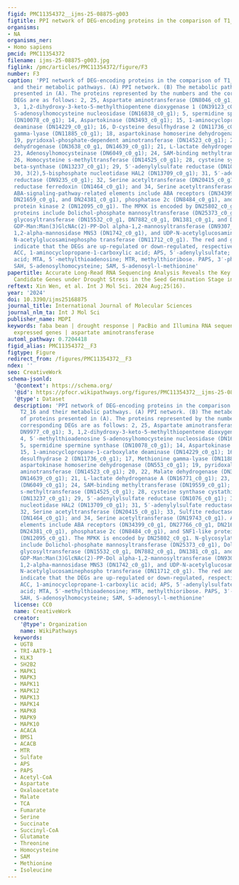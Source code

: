 ```yaml
---
figid: PMC11354372__ijms-25-08875-g003
figtitle: PPI network of DEG-encoding proteins in the comparison of T1_16 vs
organisms:
- NA
organisms_ner:
- Homo sapiens
pmcid: PMC11354372
filename: ijms-25-08875-g003.jpg
figlink: /pmc/articles/PMC11354372/figure/F3
number: F3
caption: 'PPI network of DEG-encoding proteins in the comparison of T1_16 vs. T2_16
  and their metabolic pathways. (A) PPI network. (B) The metabolic pathway of proteins
  presented in (A). The proteins represented by the numbers and the corresponding
  DEGs are as follows: 2, 25, Aspartate aminotransferase (DN8046_c0_g1, DN9977_c0_g1);
  3, 1,2-dihydroxy-3-keto-5-methylthiopentene dioxygenase 1 (DN39123_c0_g1); 4, 5′-methylthioadenosine
  S-adenosylhomocysteine nucleosidase (DN16838_c0_g1); 5, spermidine spermine synthase
  (DN10078_c0_g1); 14, Aspartokinase (DN3493_c0_g1); 15, 1-aminocyclopropane-1-carboxylate
  deaminase (DN14229_c0_g1); 16, D-cysteine desulfhydrase 2 (DN11736_c0_g1); 17, Methionine
  gamma-lyase (DN11885_c0_g1); 18, aspartokinase homoserine dehydrogenase (DN553_c0_g1);
  19, pyridoxal-phosphate-dependent aminotransferase (DN14523_c0_g1); 20, 22, Malate
  dehydrogenase (DN3638_c0_g1, DN14639_c0_g1); 21, L-lactate dehydrogenase A (DN16771_c0_g1);
  23, Adenosylhomocysteinase (DN6049_c0_g1); 24, SAM-binding methyltransferase (DN19559_c0_g1);
  26, Homocysteine s-methyltransferase (DN14525_c0_g1); 28, cysteine synthase cystathionine
  beta-synthase (DN13237_c0_g1); 29, 5′-adenylylsulfate reductase (DN1076_c0_g1);
  30, 3(2),5-bisphosphate nucleotidase HAL2 (DN13709_c0_g1); 31, 5′-adenylylsulfate
  reductase (DN9235_c0_g1); 32, Serine acetyltransferase (DN20415_c0_g1); 33, Sulfite
  reductase ferredoxin (DN1464_c0_g1); and 34, Serine acetyltransferase (DN19743_c0_g1).
  ABA-signaling-pathway-related elements include ABA receptors (DN34399_c0_g1, DN27766_c0_g1,
  DN21659_c0_g1, and DN24381_c0_g1), phosphatase 2c (DN8484_c0_g1), and SNF1-like
  protein kinase 2 (DN12095_c0_g1). The MPKK is encoded by DN25802_c0_g1. N-glycosylation
  proteins include Dolichol-phosphate mannosyltransferase (DN25373_c0_g1), Dolichyl-diphosphooligosaccharide-protein
  glycosyltransferase (DN15532_c0_g1, DN7882_c0_g1, DN1381_c0_g1, and DN1271_c0_g1),
  GDP-Man:Man(3)GlcNAc(2)-PP-Dol alpha-1,2-mannosyltransferase (DN9307_c0_g1), Mannosyl-oligosaccharide
  1,2-alpha-mannosidase MNS3 (DN1742_c0_g1), and UDP-N-acetylglucosamine--dolichyl-phosphate
  N-acetylglucosaminephospho transferase (DN11712_c0_g1). The red and green numbers
  indicate that the DEGs are up-regulated or down-regulated, respectively. Abbreviations:
  ACC, 1-aminocyclopropane-1-carboxylic acid; APS, 5′-adenylylsulfate; DAPA, 7,8-diaminopelargonic
  acid; MTA, 5′-methylthioadenosine; MTR, methylthioribose. PAPS, 3′-phosphoadenosine-5′-phosphosulfate;
  SAH, S-adenosylhomocysteine; SAM, S-adenosyl-l-methionine'
papertitle: Accurate Long-Read RNA Sequencing Analysis Reveals the Key Pathways and
  Candidate Genes under Drought Stress in the Seed Germination Stage in Faba Bean
reftext: Xin Wen, et al. Int J Mol Sci. 2024 Aug;25(16).
year: '2024'
doi: 10.3390/ijms25168875
journal_title: International Journal of Molecular Sciences
journal_nlm_ta: Int J Mol Sci
publisher_name: MDPI
keywords: faba bean | drought response | PacBio and Illumina RNA sequencing | differentially
  expressed genes | aspartate aminotransferase
automl_pathway: 0.7204418
figid_alias: PMC11354372__F3
figtype: Figure
redirect_from: /figures/PMC11354372__F3
ndex: ''
seo: CreativeWork
schema-jsonld:
  '@context': https://schema.org/
  '@id': https://pfocr.wikipathways.org/figures/PMC11354372__ijms-25-08875-g003.html
  '@type': Dataset
  description: 'PPI network of DEG-encoding proteins in the comparison of T1_16 vs.
    T2_16 and their metabolic pathways. (A) PPI network. (B) The metabolic pathway
    of proteins presented in (A). The proteins represented by the numbers and the
    corresponding DEGs are as follows: 2, 25, Aspartate aminotransferase (DN8046_c0_g1,
    DN9977_c0_g1); 3, 1,2-dihydroxy-3-keto-5-methylthiopentene dioxygenase 1 (DN39123_c0_g1);
    4, 5′-methylthioadenosine S-adenosylhomocysteine nucleosidase (DN16838_c0_g1);
    5, spermidine spermine synthase (DN10078_c0_g1); 14, Aspartokinase (DN3493_c0_g1);
    15, 1-aminocyclopropane-1-carboxylate deaminase (DN14229_c0_g1); 16, D-cysteine
    desulfhydrase 2 (DN11736_c0_g1); 17, Methionine gamma-lyase (DN11885_c0_g1); 18,
    aspartokinase homoserine dehydrogenase (DN553_c0_g1); 19, pyridoxal-phosphate-dependent
    aminotransferase (DN14523_c0_g1); 20, 22, Malate dehydrogenase (DN3638_c0_g1,
    DN14639_c0_g1); 21, L-lactate dehydrogenase A (DN16771_c0_g1); 23, Adenosylhomocysteinase
    (DN6049_c0_g1); 24, SAM-binding methyltransferase (DN19559_c0_g1); 26, Homocysteine
    s-methyltransferase (DN14525_c0_g1); 28, cysteine synthase cystathionine beta-synthase
    (DN13237_c0_g1); 29, 5′-adenylylsulfate reductase (DN1076_c0_g1); 30, 3(2),5-bisphosphate
    nucleotidase HAL2 (DN13709_c0_g1); 31, 5′-adenylylsulfate reductase (DN9235_c0_g1);
    32, Serine acetyltransferase (DN20415_c0_g1); 33, Sulfite reductase ferredoxin
    (DN1464_c0_g1); and 34, Serine acetyltransferase (DN19743_c0_g1). ABA-signaling-pathway-related
    elements include ABA receptors (DN34399_c0_g1, DN27766_c0_g1, DN21659_c0_g1, and
    DN24381_c0_g1), phosphatase 2c (DN8484_c0_g1), and SNF1-like protein kinase 2
    (DN12095_c0_g1). The MPKK is encoded by DN25802_c0_g1. N-glycosylation proteins
    include Dolichol-phosphate mannosyltransferase (DN25373_c0_g1), Dolichyl-diphosphooligosaccharide-protein
    glycosyltransferase (DN15532_c0_g1, DN7882_c0_g1, DN1381_c0_g1, and DN1271_c0_g1),
    GDP-Man:Man(3)GlcNAc(2)-PP-Dol alpha-1,2-mannosyltransferase (DN9307_c0_g1), Mannosyl-oligosaccharide
    1,2-alpha-mannosidase MNS3 (DN1742_c0_g1), and UDP-N-acetylglucosamine--dolichyl-phosphate
    N-acetylglucosaminephospho transferase (DN11712_c0_g1). The red and green numbers
    indicate that the DEGs are up-regulated or down-regulated, respectively. Abbreviations:
    ACC, 1-aminocyclopropane-1-carboxylic acid; APS, 5′-adenylylsulfate; DAPA, 7,8-diaminopelargonic
    acid; MTA, 5′-methylthioadenosine; MTR, methylthioribose. PAPS, 3′-phosphoadenosine-5′-phosphosulfate;
    SAH, S-adenosylhomocysteine; SAM, S-adenosyl-l-methionine'
  license: CC0
  name: CreativeWork
  creator:
    '@type': Organization
    name: WikiPathways
  keywords:
  - UGT8
  - TRI-AAT9-1
  - KLK3
  - SH2B2
  - MAPK1
  - MAPK3
  - MAPK11
  - MAPK12
  - MAPK13
  - MAPK14
  - MAPK8
  - MAPK9
  - MAPK10
  - ACACA
  - BMS1
  - ACACB
  - MTR
  - Sulfate
  - APS
  - PAPS
  - Acetyl-CoA
  - Aspartate
  - Oxaloacetate
  - Malate
  - TCA
  - Fumarate
  - Serine
  - Succinate
  - Succinyl-CoA
  - Glutamate
  - Threonine
  - Homocysteine
  - SAM
  - Methionine
  - Isoleucine
---
```

